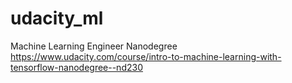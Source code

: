 # udacity_ml
Machine Learning Engineer Nanodegree
https://www.udacity.com/course/intro-to-machine-learning-with-tensorflow-nanodegree--nd230
